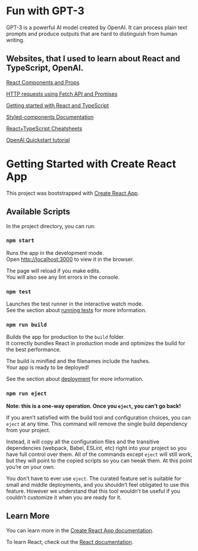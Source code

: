 # Fun with GPT-3

GPT-3 is a powerful AI model created by OpenAI. It can process plain text prompts and produce outputs that are hard to distinguish from human writing.

## Websites, that I used to learn about React and TypeScript, OpenAI.

[React Components and Props](https://reactjs.org/docs/components-and-props.html)

[HTTP requests using Fetch API and Promises](https://medium.com/@armando_amador/how-to-make-http-requests-using-fetch-api-and-promises-b0ca7370a444)

[Getting started with React and TypeScript](https://www.educative.io/blog/react-and-typescript)

[Styled-components Documentation](https://styled-components.com/docs)

[React+TypeScript Cheatsheets](https://github.com/typescript-cheatsheets/react#reacttypescript-cheatsheets)

[OpenAI Quickstart tutorial](https://beta.openai.com/docs/quickstart)

# Getting Started with Create React App

This project was bootstrapped with [Create React App](https://github.com/facebook/create-react-app).

## Available Scripts

In the project directory, you can run:

### `npm start`

Runs the app in the development mode.\
Open [http://localhost:3000](http://localhost:3000) to view it in the browser.

The page will reload if you make edits.\
You will also see any lint errors in the console.

### `npm test`

Launches the test runner in the interactive watch mode.\
See the section about [running tests](https://facebook.github.io/create-react-app/docs/running-tests) for more information.

### `npm run build`

Builds the app for production to the `build` folder.\
It correctly bundles React in production mode and optimizes the build for the best performance.

The build is minified and the filenames include the hashes.\
Your app is ready to be deployed!

See the section about [deployment](https://facebook.github.io/create-react-app/docs/deployment) for more information.

### `npm run eject`

**Note: this is a one-way operation. Once you `eject`, you can’t go back!**

If you aren’t satisfied with the build tool and configuration choices, you can `eject` at any time. This command will remove the single build dependency from your project.

Instead, it will copy all the configuration files and the transitive dependencies (webpack, Babel, ESLint, etc) right into your project so you have full control over them. All of the commands except `eject` will still work, but they will point to the copied scripts so you can tweak them. At this point you’re on your own.

You don’t have to ever use `eject`. The curated feature set is suitable for small and middle deployments, and you shouldn’t feel obligated to use this feature. However we understand that this tool wouldn’t be useful if you couldn’t customize it when you are ready for it.

## Learn More

You can learn more in the [Create React App documentation](https://facebook.github.io/create-react-app/docs/getting-started).

To learn React, check out the [React documentation](https://reactjs.org/).
